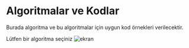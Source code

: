 # Algoritmalar ve Kodlar
 
Burada algoritma ve bu algoritmalar için uygun kod örnekleri verilecektir.

Lütfen bir algoritma seçiniz
![ekran](https://user-images.githubusercontent.com/77399565/105908854-c638a180-6037-11eb-8edd-b43e8cafb300.png)
